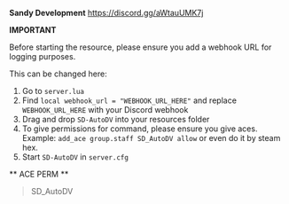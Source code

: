 **Sandy Development**
https://discord.gg/aWtauUMK7j


**IMPORTANT**

Before starting the resource, please ensure you add a webhook URL for logging purposes.

This can be changed here:

1. Go to `server.lua`
2. Find `local webhook_url = "WEBHOOK_URL_HERE"` and replace `WEBHOOK_URL_HERE` with your Discord webhook
3. Drag and drop `SD-AutoDV` into your resources folder
4. To give permissions for command, please ensure you give aces. Example: `add_ace group.staff SD_AutoDV allow` or even do it by steam hex.
5. Start `SD-AutoDV` in `server.cfg`

** ACE PERM **

> SD_AutoDV
